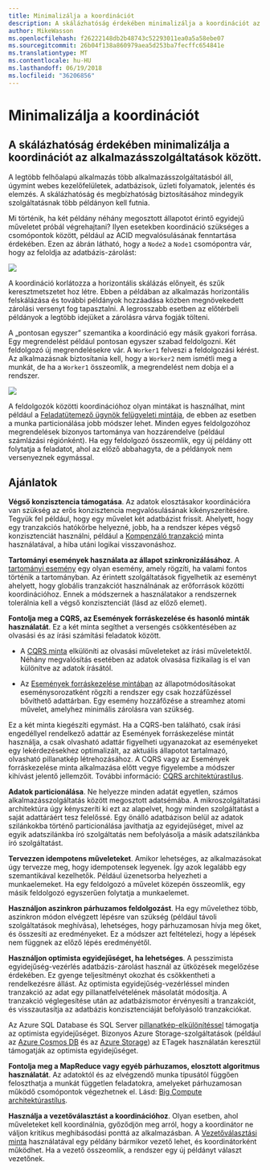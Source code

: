 ```yaml
---
title: Minimalizálja a koordinációt
description: A skálázhatóság érdekében minimalizálja a koordinációt az alkalmazásszolgáltatások között.
author: MikeWasson
ms.openlocfilehash: f26222148db2b48743c52293011ea0a5a58ebe07
ms.sourcegitcommit: 26b04f138a860979aea5d253ba7fecffc654841e
ms.translationtype: MT
ms.contentlocale: hu-HU
ms.lasthandoff: 06/19/2018
ms.locfileid: "36206856"
---
```

# <a name="minimize-coordination"></a>Minimalizálja a koordinációt 

## <a name="minimize-coordination-between-application-services-to-achieve-scalability"></a>A skálázhatóság érdekében minimalizálja a koordinációt az alkalmazásszolgáltatások között.

A legtöbb felhőalapú alkalmazás több alkalmazásszolgáltatásból áll, úgymint webes kezelőfelületek, adatbázisok, üzleti folyamatok, jelentés és elemzés. A skálázhatóság és megbízhatóság biztosításához mindegyik szolgáltatásnak több példányon kell futnia. 

Mi történik, ha két példány néhány megosztott állapotot érintő egyidejű műveletet próbál végrehajtani? Ilyen esetekben koordináció szükséges a csomópontok között, például az ACID megvalósulásának fenntartása érdekében. Ezen az ábrán látható, hogy a `Node2` a `Node1` csomópontra vár, hogy az feloldja az adatbázis-zárolást:

![](./images/database-lock.svg)

A koordináció korlátozza a horizontális skálázás előnyeit, és szűk keresztmetszetet hoz létre. Ebben a példában az alkalmazás horizontális felskálázása és további példányok hozzáadása közben megnövekedett zárolási versenyt fog tapasztalni. A legrosszabb esetben az előtérbeli példányok a legtöbb idejüket a zárolásra várva fogják tölteni.

A „pontosan egyszer” szemantika a koordináció egy másik gyakori forrása. Egy megrendelést például pontosan egyszer szabad feldolgozni. Két feldolgozó új megrendelésekre vár. A `Worker1` felveszi a feldolgozási kérést. Az alkalmazásnak biztosítania kell, hogy a `Worker2` nem ismétli meg a munkát, de ha a `Worker1` összeomlik, a megrendelést nem dobja el a rendszer.

![](./images/coordination.svg)

A feldolgozók közötti koordinációhoz olyan mintákat is használhat, mint például a [Feladatütemező ügynök felügyeleti mintája][sas-pattern], de ebben az esetben a munka particionálása jobb módszer lehet. Minden egyes feldolgozóhoz megrendelések bizonyos tartománya van hozzárendelve (például számlázási régiónként). Ha egy feldolgozó összeomlik, egy új példány ott folytatja a feladatot, ahol az előző abbahagyta, de a példányok nem versenyeznek egymással.

## <a name="recommendations"></a>Ajánlatok

**Végső konzisztencia támogatása**. Az adatok elosztásakor koordinációra van szükség az erős konzisztencia megvalósulásának kikényszerítésére. Tegyük fel például, hogy egy művelet két adatbázist frissít. Ahelyett, hogy egy tranzakciós hatókörbe helyezné, jobb, ha a rendszer képes végső konzisztenciát használni, például a [Kompenzáló tranzakció][compensating-transaction] minta használatával, a hiba utáni logikai visszavonáshoz.

**Tartományi események használata az állapot szinkronizálásához**. A [tartományi esemény][domain-event] egy olyan esemény, amely rögzíti, ha valami fontos történik a tartományban. Az érintett szolgáltatások figyelhetik az eseményt ahelyett, hogy globális tranzakciót használnának az erőforrások közötti koordinációhoz. Ennek a módszernek a használatakor a rendszernek tolerálnia kell a végső konzisztenciát (lásd az előző elemet). 

**Fontolja meg a CQRS, az Események forráskezelése és hasonló minták használatát**. Ez a két minta segíthet a versengés csökkentésében az olvasási és az írási számítási feladatok között. 

- A [CQRS minta][cqrs-pattern] elkülöníti az olvasási műveleteket az írási műveletektől. Néhány megvalósítás esetében az adatok olvasása fizikailag is el van különítve az adatok írásától. 

- Az [Események forráskezelése mintában][event-sourcing] az állapotmódosításokat eseménysorozatként rögzíti a rendszer egy csak hozzáfűzéssel bővíthető adattárban. Egy esemény hozzáfőzése a streamhez atomi művelet, amelyhez minimális zárolásra van szükség. 

Ez a két minta kiegészíti egymást. Ha a CQRS-ben található, csak írási engedéllyel rendelkező adattár az Események forráskezelése mintát használja, a csak olvasható adattár figyelheti ugyanazokat az eseményeket egy lekérdezésekhez optimalizált, az aktuális állapotot tartalmazó, olvasható pillanatkép létrehozásához. A CQRS vagy az Események forráskezelése minta alkalmazása előtt vegye figyelembe a módszer kihívást jelentő jellemzőit. További információ: [CQRS architektúrastílus][cqrs-style].

**Adatok particionálása**.  Ne helyezze minden adatát egyetlen, számos alkalmazásszolgáltatás között megosztott adatsémába. A mikroszolgáltatási architektúra úgy kényszeríti ki ezt az alapelvet, hogy minden szolgáltatást a saját adattáráért tesz felelőssé. Egy önálló adatbázison belül az adatok szilánkokba történő particionálása javíthatja az egyidejűséget, mivel az egyik adatszilánkba író szolgáltatás nem befolyásolja a másik adatszilánkba író szolgáltatást.

**Tervezzen idempotens műveleteket**. Amikor lehetséges, az alkalmazásokat úgy tervezze meg, hogy idempotensek legyenek. Így azok legalább egy szemantikával kezelhetők. Például üzenetsorba helyezheti a munkaelemeket. Ha egy feldolgozó a művelet közepén összeomlik, egy másik feldolgozó egyszerűen folytatja a munkaelemet.

**Használjon aszinkron párhuzamos feldolgozást**. Ha egy művelethez több, aszinkron módon elvégzett lépésre van szükség (például távoli szolgáltatások meghívása), lehetséges, hogy párhuzamosan hívja meg őket, és összesíti az eredményeket. Ez a módszer azt feltételezi, hogy a lépések nem függnek az előző lépés eredményétől.   

**Használjon optimista egyidejűséget, ha lehetséges**. A pesszimista egyidejűség-vezérlés adatbázis-zárolást használ az ütközések megelőzése érdekében. Ez gyenge teljesítményt okozhat és csökkentheti a rendelkezésre állást. Az optimista egyidejűség-vezérléssel minden tranzakció az adat egy pillanatfelvételének másolatát módosítja. A tranzakció véglegesítése után az adatbázismotor érvényesíti a tranzakciót, és visszautasítja az adatbázis konzisztenciáját befolyásoló tranzakciókat. 

Az Azure SQL Database és SQL Server [pillanatkép-elkülönítéssel][sql-snapshot-isolation] támogatja az optimista egyidejűséget. Bizonyos Azure Storage-szolgáltatások (például az [Azure Cosmos DB][cosmosdb-faq] és az [Azure Storage][storage-concurrency]) az ETagek használatán keresztül támogatják az optimista egyidejűséget.

**Fontolja meg a MapReduce vagy egyéb párhuzamos, elosztott algoritmus használatát**. Az adatoktól és az elvégzendő munka típusától függően feloszthatja a munkát független feladatokra, amelyeket párhuzamosan működő csomópontok végezhetnek el. Lásd: [Big Compute architektúrastílus][big-compute].

**Használja a vezetőválasztást a koordinációhoz**. Olyan esetben, ahol műveleteket kell koordinálnia, győződjön meg arról, hogy a koordinátor ne váljon kritikus meghibásodási ponttá az alkalmazásban. A [Vezetőválasztási minta][leader-election] használatával egy példány bármikor vezető lehet, és koordinátorként működhet. Ha a vezető összeomlik, a rendszer egy új példányt választ vezetőnek. 
 

<!-- links -->

[big-compute]: ../architecture-styles/big-compute.md
[compensating-transaction]: ../../patterns/compensating-transaction.md
[cqrs-style]: ../architecture-styles/cqrs.md
[cqrs-pattern]: ../../patterns/cqrs.md
[cosmosdb-faq]: /azure/cosmos-db/faq
[domain-event]: https://martinfowler.com/eaaDev/DomainEvent.html
[event-sourcing]: ../../patterns/event-sourcing.md
[leader-election]: ../../patterns/leader-election.md
[sas-pattern]: ../../patterns/scheduler-agent-supervisor.md
[sql-snapshot-isolation]: /sql/t-sql/statements/set-transaction-isolation-level-transact-sql
[storage-concurrency]: https://azure.microsoft.com/blog/managing-concurrency-in-microsoft-azure-storage-2/